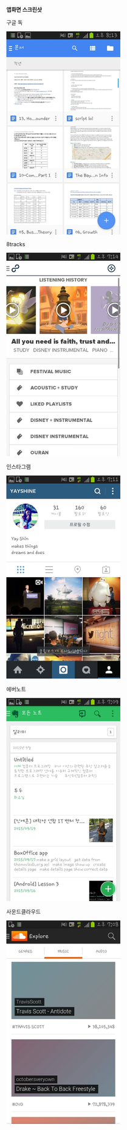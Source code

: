 <b>앱화면 스크린샷</b>

구글 독

<img src="https://raw.githubusercontent.com/yayshine/LayoutExercise/master/app/src/main/res/drawable/%EA%B5%AC%EA%B8%80%20%EB%8F%85.jpg" width="300px"/>



8tracks

<img src="https://raw.githubusercontent.com/yayshine/LayoutExercise/master/app/src/main/res/drawable/8tracks.jpg" width="300px"/>



인스타그램

<img src="https://raw.githubusercontent.com/yayshine/LayoutExercise/master/app/src/main/res/drawable/%EC%9D%B8%EC%8A%A4%ED%83%80%EA%B7%B8%EB%9E%A8.jpg" width="300px"/>



에버노트

<img src="https://raw.githubusercontent.com/yayshine/LayoutExercise/master/app/src/main/res/drawable/%EC%97%90%EB%B2%84%EB%85%B8%ED%8A%B8.jpg" width="300px"/>



사운드클라우드

<img src="https://raw.githubusercontent.com/yayshine/LayoutExercise/master/app/src/main/res/drawable/%EC%82%AC%EC%9A%B4%EB%93%9C%20%ED%81%B4%EB%9D%BC%EC%9A%B0%EB%93%9C.jpg" width="300px"/>
